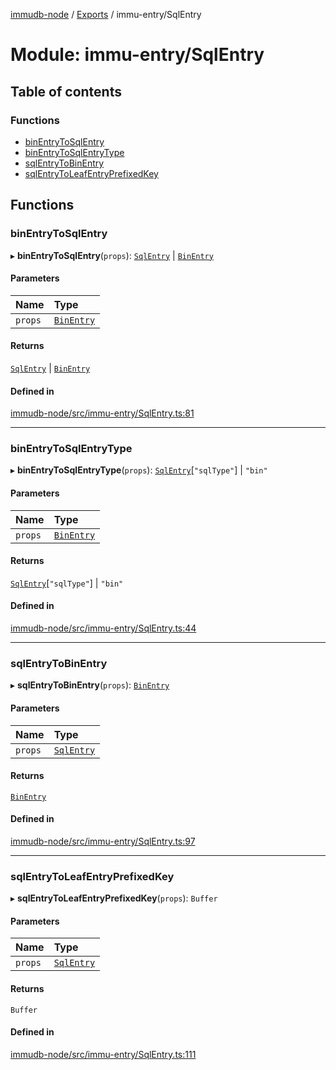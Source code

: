 [immudb-node](../README.md) / [Exports](../modules.md) / immu-entry/SqlEntry

# Module: immu-entry/SqlEntry

## Table of contents

### Functions

- [binEntryToSqlEntry](immu_entry_SqlEntry.md#binentrytosqlentry)
- [binEntryToSqlEntryType](immu_entry_SqlEntry.md#binentrytosqlentrytype)
- [sqlEntryToBinEntry](immu_entry_SqlEntry.md#sqlentrytobinentry)
- [sqlEntryToLeafEntryPrefixedKey](immu_entry_SqlEntry.md#sqlentrytoleafentryprefixedkey)

## Functions

### binEntryToSqlEntry

▸ **binEntryToSqlEntry**(`props`): [`SqlEntry`](types_Entry.md#sqlentry) \| [`BinEntry`](types_Entry.md#binentry)

#### Parameters

| Name | Type |
| :------ | :------ |
| `props` | [`BinEntry`](types_Entry.md#binentry) |

#### Returns

[`SqlEntry`](types_Entry.md#sqlentry) \| [`BinEntry`](types_Entry.md#binentry)

#### Defined in

[immudb-node/src/immu-entry/SqlEntry.ts:81](https://github.com/user3232/node-immu-db/blob/2e88686/immudb-node/src/immu-entry/SqlEntry.ts#L81)

___

### binEntryToSqlEntryType

▸ **binEntryToSqlEntryType**(`props`): [`SqlEntry`](types_Entry.md#sqlentry)[``"sqlType"``] \| ``"bin"``

#### Parameters

| Name | Type |
| :------ | :------ |
| `props` | [`BinEntry`](types_Entry.md#binentry) |

#### Returns

[`SqlEntry`](types_Entry.md#sqlentry)[``"sqlType"``] \| ``"bin"``

#### Defined in

[immudb-node/src/immu-entry/SqlEntry.ts:44](https://github.com/user3232/node-immu-db/blob/2e88686/immudb-node/src/immu-entry/SqlEntry.ts#L44)

___

### sqlEntryToBinEntry

▸ **sqlEntryToBinEntry**(`props`): [`BinEntry`](types_Entry.md#binentry)

#### Parameters

| Name | Type |
| :------ | :------ |
| `props` | [`SqlEntry`](types_Entry.md#sqlentry) |

#### Returns

[`BinEntry`](types_Entry.md#binentry)

#### Defined in

[immudb-node/src/immu-entry/SqlEntry.ts:97](https://github.com/user3232/node-immu-db/blob/2e88686/immudb-node/src/immu-entry/SqlEntry.ts#L97)

___

### sqlEntryToLeafEntryPrefixedKey

▸ **sqlEntryToLeafEntryPrefixedKey**(`props`): `Buffer`

#### Parameters

| Name | Type |
| :------ | :------ |
| `props` | [`SqlEntry`](types_Entry.md#sqlentry) |

#### Returns

`Buffer`

#### Defined in

[immudb-node/src/immu-entry/SqlEntry.ts:111](https://github.com/user3232/node-immu-db/blob/2e88686/immudb-node/src/immu-entry/SqlEntry.ts#L111)
